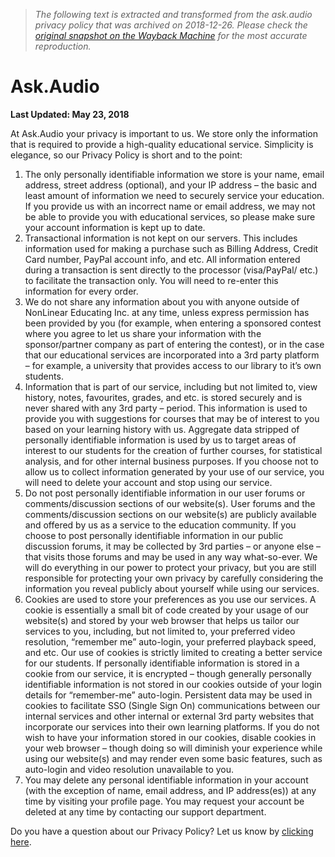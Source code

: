 > *The following text is extracted and transformed from the ask.audio privacy policy that was archived on 2018-12-26. Please check the [original snapshot on the Wayback Machine](https://web.archive.org/web/20181226111317id_/https%3A//ask.audio/privacy-policy) for the most accurate reproduction.*

# Ask.Audio

**Last Updated: May 23, 2018**

At Ask.Audio your privacy is important to us. We store only the information that is required to provide a high-quality educational service. Simplicity is elegance, so our Privacy Policy is short and to the point:

  1. The only personally identifiable information we store is your name, email address, street address (optional), and your IP address – the basic and least amount of information we need to securely service your education. If you provide us with an incorrect name or email address, we may not be able to provide you with educational services, so please make sure your account information is kept up to date.
  2. Transactional information is not kept on our servers. This includes information used for making a purchase such as Billing Address, Credit Card number, PayPal account info, and etc. All information entered during a transaction is sent directly to the processor (visa/PayPal/ etc.) to facilitate the transaction only. You will need to re-enter this information for every order.
  3. We do not share any information about you with anyone outside of NonLinear Educating Inc. at any time, unless express permission has been provided by you (for example, when entering a sponsored contest where you agree to let us share your information with the sponsor/partner company as part of entering the contest), or in the case that our educational services are incorporated into a 3rd party platform – for example, a university that provides access to our library to it’s own students.
  4. Information that is part of our service, including but not limited to, view history, notes, favourites, grades, and etc. is stored securely and is never shared with any 3rd party – period. This information is used to provide you with suggestions for courses that may be of interest to you based on your learning history with us. Aggregate data stripped of personally identifiable information is used by us to target areas of interest to our students for the creation of further courses, for statistical analysis, and for other internal business purposes. If you choose not to allow us to collect information generated by your use of our service, you will need to delete your account and stop using our service.
  5. Do not post personally identifiable information in our user forums or comments/discussion sections of our website(s). User forums and the comments/discussion sections on our website(s) are publicly available and offered by us as a service to the education community. If you choose to post personally identifiable information in our public discussion forums, it may be collected by 3rd parties – or anyone else – that visits those forums and may be used in any way what-so-ever. We will do everything in our power to protect your privacy, but you are still responsible for protecting your own privacy by carefully considering the information you reveal publicly about yourself while using our services. 
  6. Cookies are used to store your preferences as you use our services. A cookie is essentially a small bit of code created by your usage of our website(s) and stored by your web browser that helps us tailor our services to you, including, but not limited to, your preferred video resolution, “remember me” auto-login, your preferred playback speed, and etc. Our use of cookies is strictly limited to creating a better service for our students. If personally identifiable information is stored in a cookie from our service, it is encrypted – though generally personally identifiable information is not stored in our cookies outside of your login details for “remember-me” auto-login. Persistent data may be used in cookies to facilitate SSO (Single Sign On) communications between our internal services and other internal or external 3rd party websites that incorporate our services into their own learning platforms. If you do not wish to have your information stored in our cookies, disable cookies in your web browser – though doing so will diminish your experience while using our website(s) and may render even some basic features, such as auto-login and video resolution unavailable to you.
  7. You may delete any personal identifiable information in your account (with the exception of name, email address, and IP address(es)) at any time by visiting your profile page. You may request your account be deleted at any time by contacting our support department. 



Do you have a question about our Privacy Policy? Let us know by [clicking here](https://web.archive.org/contact).
